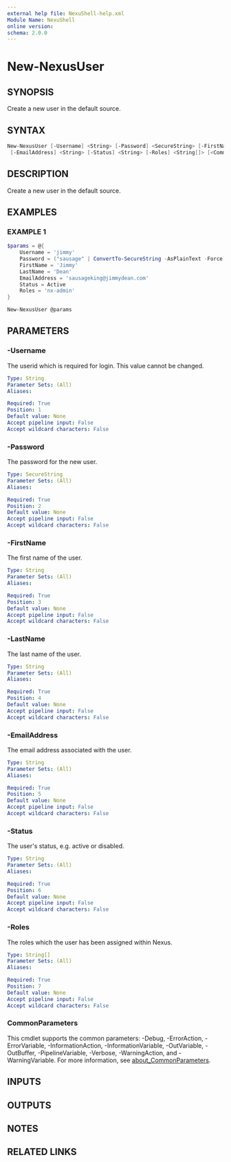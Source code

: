 ```yaml
---
external help file: NexuShell-help.xml
Module Name: NexuShell
online version:
schema: 2.0.0
---
```


# New-NexusUser

## SYNOPSIS

Create a new user in the default source.

## SYNTAX

```powershell
New-NexusUser [-Username] <String> [-Password] <SecureString> [-FirstName] <String> [-LastName] <String>
 [-EmailAddress] <String> [-Status] <String> [-Roles] <String[]> [<CommonParameters>]
```

## DESCRIPTION

Create a new user in the default source.

## EXAMPLES

### EXAMPLE 1

```powershell
$params = @{
    Username = 'jimmy'
    Password = ("sausage" | ConvertTo-SecureString -AsPlainText -Force)
    FirstName = 'Jimmy'
    LastName = 'Dean'
    EmailAddress = 'sausageking@jimmydean.com'
    Status = Active
    Roles = 'nx-admin'
}

New-NexusUser @params
```

## PARAMETERS

### -Username

The userid which is required for login.
This value cannot be changed.

```yaml
Type: String
Parameter Sets: (All)
Aliases:

Required: True
Position: 1
Default value: None
Accept pipeline input: False
Accept wildcard characters: False
```

### -Password

The password for the new user.

```yaml
Type: SecureString
Parameter Sets: (All)
Aliases:

Required: True
Position: 2
Default value: None
Accept pipeline input: False
Accept wildcard characters: False
```

### -FirstName

The first name of the user.

```yaml
Type: String
Parameter Sets: (All)
Aliases:

Required: True
Position: 3
Default value: None
Accept pipeline input: False
Accept wildcard characters: False
```

### -LastName

The last name of the user.

```yaml
Type: String
Parameter Sets: (All)
Aliases:

Required: True
Position: 4
Default value: None
Accept pipeline input: False
Accept wildcard characters: False
```

### -EmailAddress

The email address associated with the user.

```yaml
Type: String
Parameter Sets: (All)
Aliases:

Required: True
Position: 5
Default value: None
Accept pipeline input: False
Accept wildcard characters: False
```

### -Status

The user's status, e.g. active or disabled.

```yaml
Type: String
Parameter Sets: (All)
Aliases:

Required: True
Position: 6
Default value: None
Accept pipeline input: False
Accept wildcard characters: False
```

### -Roles

The roles which the user has been assigned within Nexus.

```yaml
Type: String[]
Parameter Sets: (All)
Aliases:

Required: True
Position: 7
Default value: None
Accept pipeline input: False
Accept wildcard characters: False
```

### CommonParameters

This cmdlet supports the common parameters: -Debug, -ErrorAction, -ErrorVariable, -InformationAction, -InformationVariable, -OutVariable, -OutBuffer, -PipelineVariable, -Verbose, -WarningAction, and -WarningVariable. For more information, see [about_CommonParameters](http://go.microsoft.com/fwlink/?LinkID=113216).

## INPUTS

## OUTPUTS

## NOTES

## RELATED LINKS

